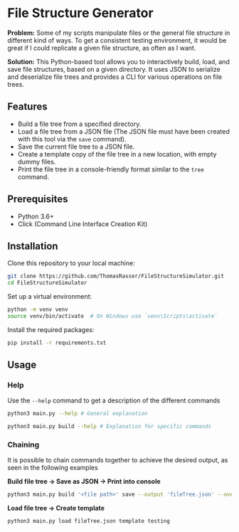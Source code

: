 # File Structure Generator

**Problem:**
Some of my scripts manipulate files or the general file structure in different kind of ways.
To get a consistent testing environment, it would be great if I could replicate a given file structure, as often as I want.

**Solution:**
This Python-based tool allows you to interactively build, load, and save file structures, based on a given directory.
It uses JSON to serialize and deserialize file trees and provides a CLI for various operations on file trees.

## Features

- Build a file tree from a specified directory.
- Load a file tree from a JSON file (The JSON file must have been created with this tool via the `save` command).
- Save the current file tree to a JSON file.
- Create a template copy of the file tree in a new location, with empty dummy files.
- Print the file tree in a console-friendly format similar to the `tree` command.

## Prerequisites

- Python 3.6+
- Click (Command Line Interface Creation Kit)

## Installation

Clone this repository to your local machine:

```bash
git clone https://github.com/ThomasRasser/FileStructureSimulator.git
cd FileStructureSimulator
```
Set up a virtual environment:

```bash
python -m venv venv
source venv/bin/activate  # On Windows use `venv\Scripts\activate`
```
Install the required packages:

```bash
pip install -r requirements.txt
```
## Usage

### Help

Use the `--help` command to get a description of the different commands

```bash
python3 main.py --help # General explanation
```

```bash
python3 main.py build --help # Explanation for specific commands
```

### Chaining

It is possible to chain commands together to achieve the desired output, as seen in the following examples

**Build file tree -> Save as JSON -> Print into console**

```bash
python3 main.py build '<file path>' save --output 'fileTree.json' --overwrite print-tree
```

**Load file tree -> Create template**

```bash
python3 main.py load fileTree.json template testing
```
